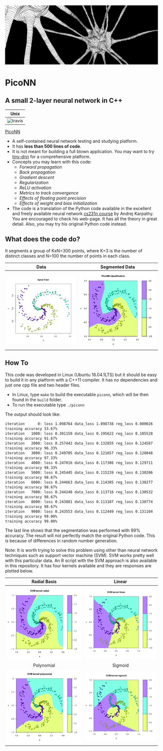 ![neuron](./extras/neuron_cropped.png)

# PicoNN

## A small 2-layer neural network in C++

|Unix |
|-------|
|![travis](https://travis-ci.org/pliptor/PicoNN.svg?branch=master)|

[PicoNN](https://github.com/pliptor/PicoNN)

* A self-contained neural network testing and studying platform.
* It has **less than 500 lines of code**. 
* It is not meant for building a full blown application. You may want to try [tiny-dnn](https://github.com/tiny-dnn/tiny-dnn) for a comprehensive platform. 
* Concepts you may learn with this code:
    - *Forward propagation*
    - *Back propagation*
    - *Gradient descent*
    - *Regularization*
    - *ReLU activation*
    - *Metrics to track convergence*
    - *Effects of floating point precision*
    - *Effects of weight and bias initialization*
* The code is a translation of the Python code available in the excellent and freely available neural network [cs231n course](http://cs231n.github.io/neural-networks-case-study/) by Andrej Karpathy. You are encouraged to check his web-page. It has all the theory in great detail. Also, you may try his original Python code instead.

## What does the code do?

It segments a group of KxN=300 points, where K=3 is the number of distinct classes and N=100 the number of points in each class.

Data | Segmented Data
:------:|:--------:
![Data](./extras/input.png) |![Segmented Data](./extras/output.png)

## How To

This code was developed in Linux (Ubuntu 16.04.1LTS) but it should be easy to build it in any platform with a C++11 compiler. It has no dependencies and just one cpp file and two header files.

* In Linux, type `make` to build the executable `piconn`, which will be then found in the `build` folder.
* To run the executable type `./piconn`

The output should look like: 

~~~
iteration      0: loss 1.098764 data_loss 1.098738 reg_loss 0.000026     training accuracy 33.67%
iteration   1000: loss 0.301150 data_loss 0.195622 reg_loss 0.105528     training accuracy 91.67%
iteration   2000: loss 0.257442 data_loss 0.132855 reg_loss 0.124587     training accuracy 96.33%
iteration   3000: loss 0.249705 data_loss 0.121657 reg_loss 0.128048     training accuracy 97.33%
iteration   4000: loss 0.247016 data_loss 0.117306 reg_loss 0.129711     training accuracy 98.33%
iteration   5000: loss 0.245445 data_loss 0.115239 reg_loss 0.130206     training accuracy 98.67%
iteration   6000: loss 0.244663 data_loss 0.114385 reg_loss 0.130277     training accuracy 98.67%
iteration   7000: loss 0.244248 data_loss 0.113716 reg_loss 0.130532     training accuracy 98.67%
iteration   8000: loss 0.243881 data_loss 0.113107 reg_loss 0.130774     training accuracy 98.67%
iteration   9000: loss 0.243553 data_loss 0.112449 reg_loss 0.131104     training accuracy 99.00%
training accuracy 99.00%
~~~

The last line shows that the segmentation was performed with 99% accuracy. The result will not perfectly match the original Python code. This is because of differences in random number generation.

Note: It is worth trying to solve this problem using other than neural network techniques such as support vector machine (SVM). SVM works pretty well with this particular data. An R script with the SVM approach is also available in this repository. It has four kernels available and they are responses are plotted below.

Radial Basis | Linear 
:------:|:--------:
![SVM Radial Basis Kernel](./extras/svmoutput.png) |![SVM Linear Kernel](./extras/linearoutput.png)
Polynomial | Sigmoid 
![SVM Polynomial Kernel](./extras/polyoutput.png) |![SVM Sigmoid Kernel](./extras/sigmoidoutput.png)

